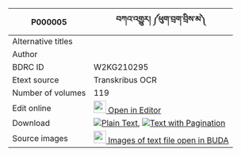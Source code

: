 |P000005|བཀའ་འགྱུར། ༼ཕུག་བྲག་བྲིས་མ༽ 
| --- | --- 
|Alternative titles  |
|Author | 
|BDRC ID | W2KG210295
|Etext source | Transkribus OCR
|Number of volumes |119
|Edit online | [<img width="25" src="https://img.icons8.com/color/25/000000/edit-property.png"> Open in Editor](http://editor.openpecha.org/P000005)
|Download | [![](https://img.icons8.com/color/20/000000/txt.png)Plain Text](https://github.com/Openpecha/P000789/releases/download/v5/kagyur_puk_drak_drima_plain_4c0ea8.zip), [![](https://img.icons8.com/color/20/000000/txt.png)Text with Pagination](https://github.com/Openpecha/P000789/releases/download/v5/kagyur_puk_drak_drima_pages_4c0ea8.zip)
|Source images | [<img width="25" src="https://library.bdrc.io/icons/BUDA-small.svg"> Images of text file open in BUDA](https://library.bdrc.io/show/bdr:W2KG210295)

